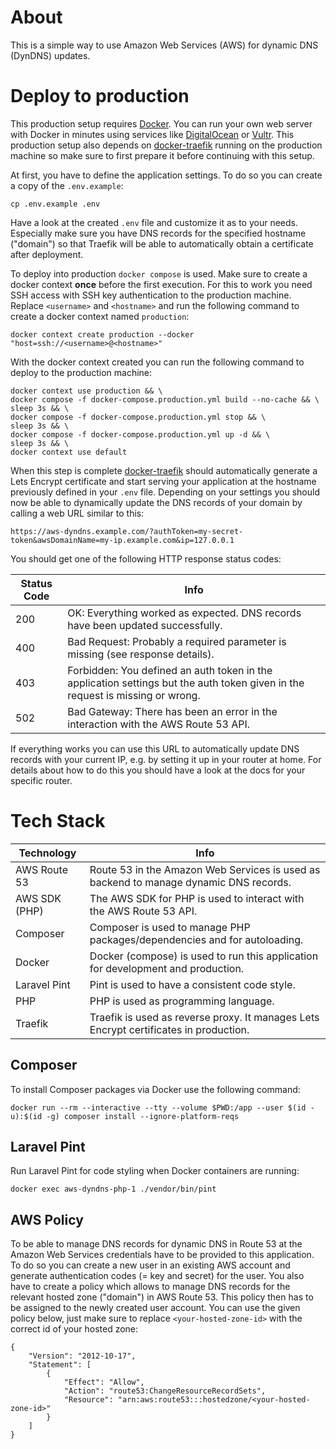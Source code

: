 # About
This is a simple way to use Amazon Web Services (AWS) for dynamic DNS (DynDNS) updates.

# Deploy to production
This production setup requires [Docker](https://www.docker.com/). You can run your own web server with Docker in minutes
using services like [DigitalOcean](https://www.digitalocean.com/) or [Vultr](https://www.vultr.com/). 
This production setup also depends on [docker-traefik](https://github.com/bst27/docker-traefik) running on the
production machine so make sure to first prepare it before continuing with this setup.

At first, you have to define the application settings. To do so you can create a copy of the `.env.example`:
```
cp .env.example .env
```
Have a look at the created `.env` file and customize it as to your needs. Especially make sure you have DNS records
for the specified hostname ("domain") so that Traefik will be able to automatically obtain a certificate after deployment.

To deploy into production `docker compose` is used. Make sure to create a docker context **once** before the first
execution. For this to work you need SSH access with SSH key authentication to the production machine. Replace
`<username>` and `<hostname>` and run the following command to create a docker context named `production`:
```
docker context create production --docker "host=ssh://<username>@<hostname>"
```

With the docker context created you can run the following command to deploy to the production machine:
```
docker context use production && \
docker compose -f docker-compose.production.yml build --no-cache && \
sleep 3s && \
docker compose -f docker-compose.production.yml stop && \
sleep 3s && \
docker compose -f docker-compose.production.yml up -d && \
sleep 3s && \
docker context use default
```

When this step is complete [docker-traefik](https://github.com/bst27/docker-traefik) should automatically generate a
Lets Encrypt certificate and start serving your application at the hostname previously defined in your `.env` file.
Depending on your settings you should now be able to dynamically update the DNS records of your domain by calling a
web URL similar to this:
```
https://aws-dyndns.example.com/?authToken=my-secret-token&awsDomainName=my-ip.example.com&ip=127.0.0.1
```
You should get one of the following HTTP response status codes:

| Status Code  | Info                                                                                                                          |
|--------------|-------------------------------------------------------------------------------------------------------------------------------|
| 200          | OK: Everything worked as expected. DNS records have been updated successfully.                                                |
| 400          | Bad Request: Probably a required parameter is missing (see response details).                                                 |
| 403          | Forbidden: You defined an auth token in the application settings but the auth token given in the request is missing or wrong. |
| 502          | Bad Gateway: There has been an error in the interaction with the AWS Route 53 API.                                            |

If everything works you can use this URL to automatically update DNS records with your current IP, e.g. by setting it
up in your router at home. For details about how to do this you should have a look at the docs for your specific router.

# Tech Stack
| Technology    | Info                                                                                  |
|---------------|---------------------------------------------------------------------------------------|
| AWS Route 53  | Route 53 in the Amazon Web Services is used as backend to manage dynamic DNS records. |
| AWS SDK (PHP) | The AWS SDK for PHP is used to interact with the AWS Route 53 API.                    |
| Composer      | Composer is used to manage PHP packages/dependencies and for autoloading.             |
| Docker        | Docker (compose) is used to run this application for development and production.      |
| Laravel Pint  | Pint is used to have a consistent code style.                                         |
| PHP           | PHP is used as programming language.                                                  |
| Traefik       | Traefik is used as reverse proxy. It manages Lets Encrypt certificates in production. |

## Composer
To install Composer packages via Docker use the following command:
```
docker run --rm --interactive --tty --volume $PWD:/app --user $(id -u):$(id -g) composer install --ignore-platform-reqs
```

## Laravel Pint
Run Laravel Pint for code styling when Docker containers are running:
```
docker exec aws-dyndns-php-1 ./vendor/bin/pint
```

## AWS Policy
To be able to manage DNS records for dynamic DNS in Route 53 at the Amazon Web Services credentials
have to be provided to this application. To do so you can create a new user in an existing AWS account
and generate authentication codes (= key and secret) for the user. You also have to create a policy
which allows to manage DNS records for the relevant hosted zone ("domain") in AWS Route 53. This policy
then has to be assigned to the newly created user account. You can use the given policy below, just make
sure to replace `<your-hosted-zone-id>` with the correct id of your hosted zone:
```
{
    "Version": "2012-10-17",
    "Statement": [
        {
            "Effect": "Allow",
            "Action": "route53:ChangeResourceRecordSets",
            "Resource": "arn:aws:route53:::hostedzone/<your-hosted-zone-id>"
        }
    ]
}
```
